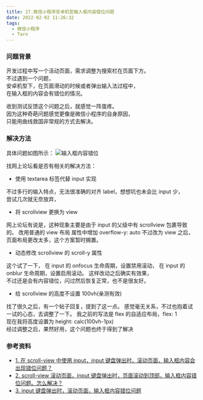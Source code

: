 ```yaml
---
title: 27.微信小程序安卓机型输入框内容错位问题
date: 2022-02-02 11:26:32
tags:
  - 微信小程序
  - Taro
---
```


### 问题背景

开发过程中写一个活动页面，需求调整为搜索栏在页面下方。  
不过遇到一个问题，  
安卓机型下，在页面滑动的时候或者弹出输入法过程中，  
在输入框的内容会有错位的情况。

收到测试反馈这个问题之后，就感觉一阵蛋疼。  
因为这种奇葩问题感觉更像是微信小程序的自身原因，  
只能用曲线救国非常规的方式去解决。

<!-- more -->

### 解决方法

具体问题如图所示：
![输入框内容错位](../../../../images/image_27_1.png)

找网上论坛看是否有相关的解决方法：

- 使用 textarea 标签代替 input 实现

不过多行的输入特点，无法很准确的对齐 label，想想坑也未会比 input 少，  
尝试几次就无奈放弃，

- 将 scrollview 更换为 view

网上论坛有说是，这种现象主要是由于 input 的父级中有 scrollview 包裹导致的。
改用普通的 view 布局 属性中增加 overflow-y: auto
不过改为 view 之后，页面布局更改太多，这个方案暂时搁置。

- 动态修改 scrollview 的 scroll-y 属性

这个试了一下，
在 input 的 onfocus 生命周期，设置禁用滚动，
在 input 的 onblur 生命周期，设置启用滚动。
这样改动之后确实有效果，  
不过还是会有内容错位，闪过然后恢复正常，也不是很友好。

- 给 scrollview 的高度不设置 100vh(亲测有效)

找了很久之后，有一个帖子回复，提到了这一点。
感觉毫无关系，不过也抱着试一试的心态，去调整了一下。
我之前的写法是 flex 的自适应布局，flex: 1  
现在我将高度设置为 height: calc(100vh-1px)  
经过调整之后，果然好用，这个问题也终于得到了解决

### 参考资料

- [1. 在 scroll-view 中使用 input，input 键盘弹出时，滚动页面，输入框内容会出现错位问题？](https://developers.weixin.qq.com/community/develop/doc/0004e6550c4a602c826a3e7a65b800)
- [2. scroll-view 滚动页面，input 键盘弹出时，页面滚动到顶部，输入框内容错位问题。怎么解决？](https://developers.weixin.qq.com/community/develop/doc/00006850f70cc08156ea2c53c56800)
- [3. input 键盘弹出时，滚动页面，输入框内容错位问题](https://developers.weixin.qq.com/community/develop/article/doc/000a00e1fd0790488e6a034f156813)
